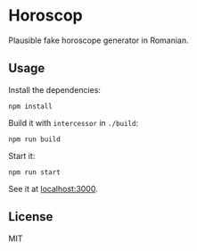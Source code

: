 # Horoscop

Plausible fake horoscope generator in Romanian.

## Usage

Install the dependencies:

    npm install

Build it with `intercessor` in `./build`:

    npm run build

Start it:

    npm run start

See it at [localhost:3000](http://localhost:3000).

## License

MIT

